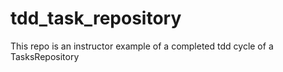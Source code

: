 tdd_task_repository
===================

This repo is an instructor example of a completed tdd cycle of a TasksRepository
